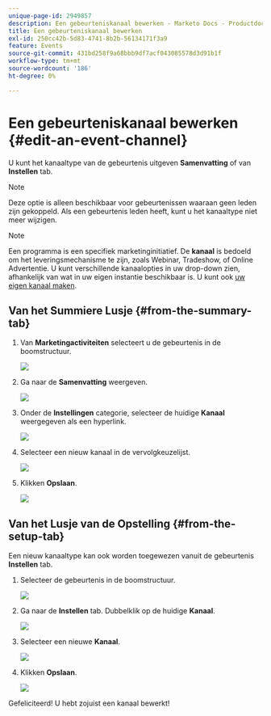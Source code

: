 ```yaml
---
unique-page-id: 2949857
description: Een gebeurteniskanaal bewerken - Marketo Docs - Productdocumentatie
title: Een gebeurteniskanaal bewerken
exl-id: 250cc42b-5d83-4741-8b2b-56134171f3a9
feature: Events
source-git-commit: 431bd258f9a68bbb9df7acf043085578d3d91b1f
workflow-type: tm+mt
source-wordcount: '186'
ht-degree: 0%

---
```


# Een gebeurteniskanaal bewerken {#edit-an-event-channel}

U kunt het kanaaltype van de gebeurtenis uitgeven **Samenvatting** of van **Instellen** tab.

>[!NOTE]
>
>Deze optie is alleen beschikbaar voor gebeurtenissen waaraan geen leden zijn gekoppeld. Als een gebeurtenis leden heeft, kunt u het kanaaltype niet meer wijzigen.

>[!NOTE]
>
>Een programma is een specifiek marketinginitiatief. De **kanaal** is bedoeld om het leveringsmechanisme te zijn, zoals Webinar, Tradeshow, of Online Advertentie. U kunt verschillende kanaalopties in uw drop-down zien, afhankelijk van wat in uw eigen instantie beschikbaar is. U kunt ook  [uw eigen kanaal maken](/help/marketo/product-docs/administration/tags/create-a-program-channel.md).

## Van het Summiere Lusje {#from-the-summary-tab}

1. Van **Marketingactiviteiten** selecteert u de gebeurtenis in de boomstructuur.

   ![](assets/eventprogramseelct.png)

1. Ga naar de **Samenvatting** weergeven.

   ![](assets/eventprogramsummary.png)

1. Onder de **Instellingen** categorie, selecteer de huidige **Kanaal** weergegeven als een hyperlink.

   ![](assets/channeltypeevent.png)

1. Selecteer een nieuw kanaal in de vervolgkeuzelijst.

   ![](assets/tradeshowchange.png)

1. Klikken **Opslaan**.

   ![](assets/2017-06-13-09-35-53.png)

## Van het Lusje van de Opstelling {#from-the-setup-tab}

Een nieuw kanaaltype kan ook worden toegewezen vanuit de gebeurtenis **Instellen** tab.

1. Selecteer de gebeurtenis in de boomstructuur.

   ![](assets/eventprogramseelct.png)

1. Ga naar de **Instellen** tab. Dubbelklik op de huidige **Kanaal**.

   ![](assets/setuptabchangechannel.png)

1. Selecteer een nieuwe **Kanaal**.

   ![](assets/tradeshowchange.png)

1. Klikken **Opslaan**.

   ![](assets/2017-06-13-09-35-53.png)

Gefeliciteerd! U hebt zojuist een kanaal bewerkt!
